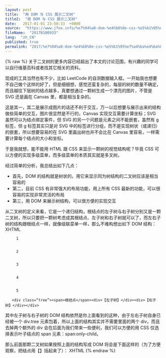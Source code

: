 ```yaml
---
layout: post
title:  "用 DOM 与 CSS 展示二叉树"
title2:  "用 DOM 与 CSS 展示二叉树"
date:   2017-01-01 23:50:33  +0800
source:  "https://www.jfox.info/%e7%94%a8-dom-%e4%b8%8e-css-%e5%b1%95%e7%a4%ba%e4%ba%8c%e5%8f%89%e6%a0%91.html"
fileName:  "20170100933"
lang:  "zh_CN"
published: true
permalink: "2017/%e7%94%a8-dom-%e4%b8%8e-css-%e5%b1%95%e7%a4%ba%e4%ba%8c%e5%8f%89%e6%a0%91.html"
---
```

{% raw %}
关于二叉树的更多内容已经超出了本文的讨论范围，有兴趣的同学可以自行维基百科或者找其它相关的资料。

现成的工具当然也有不少，比如 LeetCode 的自测数据输入框。一开始我也想要不自己做个这样的好了，但是细细想，感觉还蛮复杂的，每层的树的数量不确定，而且越往下层树的结点越多，真要想通过一颗树生成一个漂亮的图片，不管是 SVG 还是画在 Canvas 里，都是相当复杂的。

这是其一，其二是展示成图片的话还不利于交互，万一以后想要与展示出来的结构做些简单的交互，图片很显然是不行的，Canvas 实现交互需要计算坐标；SVG 虽然可以为结点绑定事件，但 SVG 的另一个问题是元素之间不能嵌套，虽然有 g 标签，但 g 标签其实只是对 SVG 中的标签进行分组，而不是实现树状（或递归）的嵌套，所以想要容易的在 SVG 里画出树也并不会比在 Canvas 里容易，一样需要计算每个结点的大小和坐标。

于是我就想，能不能用 HTML 跟 CSS 来显示一颗树的视觉结构呢？毕竟 CSS 可以方便的实现多级菜单，而多级菜单的本质其实就是多叉树。

经过简单的分析，我总结出如下几点：

- 首先，DOM 的结构就是树状的，用它来显示同为树结构的二叉树应该是相当容易的
- 第二，目前 CSS 有非常强大的布局功能，用上所有 CSS 最新的功能，可以很容易的实现非常灵活的布局
- 第三，用 DOM 来展示树结构，可以很方便的实现交互

从二叉树的定义来看，它是一个递归结构，根结点的左子树与右子树分别又是一颗二叉树，所以只要把一颗树考虑成其根结点、左子树和右子树就可以了，而左右子树的结构跟根结点一样，就像级联菜单一样，那么不难构想出如下 DOM 结构：
XHTML 
       
       
         1 
        
       
         2 
        
       
         3 
        
       
         4 
        
       
         5 
        
       <div class=“tree”><span>根结点</span><div>【左子树】</div><div>【右子树】</div></div>
其中左子树与右子树的 DOM 结构依然是你上面看到的这种，由于左右子树自身已经被一个 div.tree 元素包着，所以上面的结构其实并不需要里面的两个 div，而且去掉两个额外的 div 会在后面为我们带来一些便利，我们可以方便的用 CSS 仅选择表示叶子结点的 span 元素：span:only-child。

那么前面那颗二叉树如果按照上面的结构写成 DOM 将会是下面这样的（为了方便观察，把结点用【】括起来了）：
XHTML
{% endraw %}
